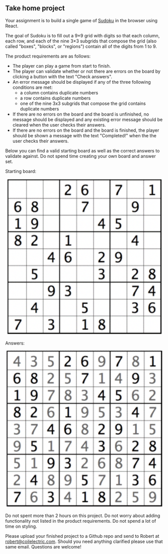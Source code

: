 ## Take home project

Your assignment is to build a single game of [Sudoku](https://en.wikipedia.org/wiki/Sudoku) in the browser using React.

The goal of Sudoku is to fill out a 9×9 grid with digits so that each column, each row, and each of the nine 3×3 subgrids that compose the grid (also called "boxes", "blocks", or "regions") contain all of the digits from 1 to 9.

The product requirements are as follows:
* The player can play a game from start to finish.
* The player can validate whether or not there are errors on the board by clicking a button with the text "Check answers".
* An error message should be displayed if any of the three following conditions are met:
  - a column contains duplicate numbers
  - a row contains duplicate numbers
  - one of the nine 3x3 subgrids that compose the grid contains duplicate numbers
* If there are no errors on the board and the board is unfinished, no message should be displayed and any existing error message should be cleared when the user checks their answers.
* If there are no errors on the board and the board is finished, the player should be shown a message with the text "Completed!" when the the user checks their answers.

Below you can find a valid starting board as well as the correct answers to validate against. Do not spend time creating your own board and answer set.

Starting board:

![image](starting_board.png)

Answers:

![image](answers.png)

Do not spent more than 2 hours on this project. Do not worry about adding functionality not listed in the product requirements. Do not spend a lot of time on styling.

Please upload your finished project to a Github repo and send to Robert at robert@coilelectric.com. Should you need anything clarified please use that same email. Questions are welcome!
